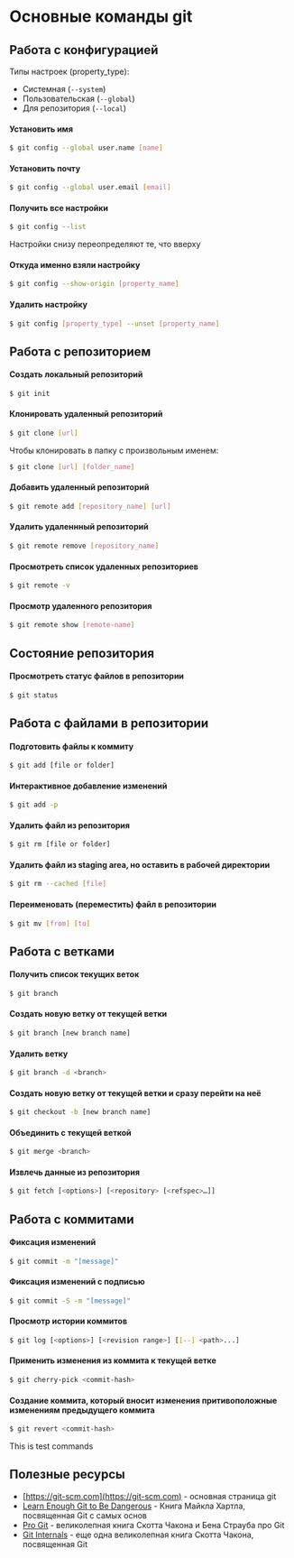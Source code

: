 ﻿# Основные команды git

## Работа с конфигурацией
Типы настроек (property_type):
- Системная (`--system`)
- Пользовательская (`--global`)
- Для репозитория (`--local`)
#### Установить имя
```sh
$ git config --global user.name [name]
```
#### Установить почту
```sh
$ git config --global user.email [email]
```
#### Получить все настройки
```sh
$ git config --list
```
Настройки снизу переопределяют те, что вверху
#### Откуда именно взяли настройку
```sh
$ git config --show-origin [property_name]
```
#### Удалить настройку
```sh
$ git config [property_type] --unset [property_name]
```

## Работа с репозиторием

#### Создать локальный репозиторий

```sh
$ git init
```

#### Клонировать удаленный репозиторий

```sh
$ git clone [url]
```


Чтобы клонировать в папку с произвольным именем:

```sh
$ git clone [url] [folder_name]
```
#### Добавить удаленный репозиторий
```sh
$ git remote add [repository_name] [url]
```
#### Удалить удаленнный репозиторий
```sh
$ git remote remove [repository_name]
```
#### Просмотреть список удаленных репозиториев
```sh
$ git remote -v
```
#### Просмотр удаленного репозитория
```sh
$ git remote show [remote-name]
```

## Состояние репозитория
#### Просмотреть статус файлов в репозитории
```sh
$ git status
```

## Работа с файлами в репозитории
#### Подготовить файлы к коммиту
```sh
$ git add [file or folder]
```

#### Интерактивное добавление изменений
```sh
$ git add -p
```

#### Удалить файл из репозитория
```sh
$ git rm [file or folder]
```
#### Удалить файл из staging area, но оставить в рабочей директории
```sh
$ git rm --cached [file]
```
#### Переименовать (переместить) файл в репозитории
```sh
$ git mv [from] [to]
```

## Работа с ветками
#### Получить список текущих веток
```sh
$ git branch
```

#### Создать новую ветку от текущей ветки
```sh
$ git branch [new branch name]
```

#### Удалить ветку <branch>
```sh
$ git branch -d <branch>
```

#### Создать новую ветку от текущей ветки и сразу перейти на неё
```sh
$ git checkout -b [new branch name]
```

#### Объединить <branch> c текущей веткой 
```sh
$ git merge <branch> 
```

#### Извлечь данные из репозитория
```sh
$ git fetch [<options>] [<repository> [<refspec>…​]]
```

## Работа с коммитами
#### Фиксация изменений
```sh
$ git commit -m "[message]"
```

#### Фиксация изменений с подписью
```sh
$ git commit -S -m "[message]"
```

#### Просмотр истории коммитов
```sh
$ git log [<options>] [<revision range>] [[--] <path>...]
```

#### Применить изменения из коммита к текущей ветке
```sh
$ git cherry-pick <commit-hash>
```
#### Создание коммита, который вносит изменения притивоположные изменениям предыдущего коммита
```sh
$ git revert <commit-hash>
```
This is test commands

## Полезные ресурсы
* [https://git-scm.com](https://git-scm.com) - основная страница git
* [Learn Enough Git to Be Dangerous](https://www.learnenough.com/git-tutorial) - Книга Майкла Хартла, посвященная Git с самых основ
* [Pro Git](https://git-scm.com/book/ru/v2) - великолепная книга Скотта Чакона и Бена Страуба про Git
* [Git Internals](https://github.com/pluralsight/git-internals-pdf) - еще одна великолепная книга Скотта Чакона, посвященная Git